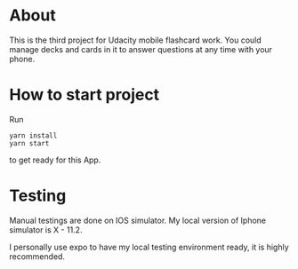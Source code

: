 # About
This is the third project for Udacity mobile flashcard work. You could manage decks and cards in it to answer questions at any time with your phone.

# How to start project
Run
```
yarn install
yarn start
```

to get ready for this App.

# Testing
Manual testings are done on IOS simulator. My local version of Iphone simulator is X - 11.2.

I personally use expo to have my local testing environment ready, it is highly recommended.
